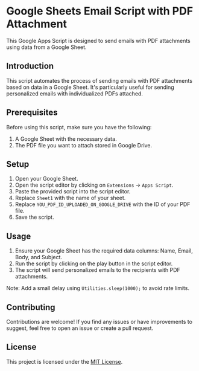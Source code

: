 # Google Sheets Email Script with PDF Attachment

This Google Apps Script is designed to send emails with PDF attachments using data from a Google Sheet.

## Introduction

This script automates the process of sending emails with PDF attachments based on data in a Google Sheet. It's particularly useful for sending personalized emails with individualized PDFs attached.

## Prerequisites

Before using this script, make sure you have the following:

1. A Google Sheet with the necessary data.
2. The PDF file you want to attach stored in Google Drive.

## Setup

1. Open your Google Sheet.
2. Open the script editor by clicking on `Extensions` -> `Apps Script`.
3. Paste the provided script into the script editor.
4. Replace `Sheet1` with the name of your sheet.
5. Replace `YOU_PDF_ID_UPLOADED_ON_GOOGLE_DRIVE` with the ID of your PDF file.
6. Save the script.

## Usage

1. Ensure your Google Sheet has the required data columns: Name, Email, Body, and Subject.
2. Run the script by clicking on the play button in the script editor.
3. The script will send personalized emails to the recipients with PDF attachments.

Note: Add a small delay using `Utilities.sleep(1000);` to avoid rate limits.

## Contributing

Contributions are welcome! If you find any issues or have improvements to suggest, feel free to open an issue or create a pull request.

## License

This project is licensed under the [MIT License](LICENSE).
